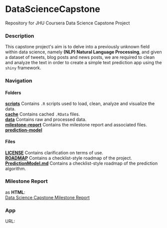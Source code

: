 # DataScienceCapstone
Repository for JHU Coursera Data Science Capstone Project  

### Description  
This capstone project's aim is to delve into a previously unknown field within data science, namely **(NLP) Natural Language Processing**, and given a dataset of tweets, blog posts and news posts, we are required to clean and analyze the text in order to create a simple text prediction app using the `shiny` framework.  
  
### Navigation
#### Folders
[__scripts__](https://github.com/ykashou92/DataScienceCapstone/tree/master/scripts) Contains `.R` scripts used to load, clean, analyze and visualize the data.    
[__cache__](https://github.com/ykashou92/DataScienceCapstone/tree/master/cache) Contains cached `.RData` files.  
[__data__](https://github.com/ykashou92/DataScienceCapstone/tree/master/data) Contains raw and processed data.  
[__milestone-report__](https://github.com/ykashou92/DataScienceCapstone/tree/master/milestone-report) Contains the milestone report and associated files.  
[__prediction-model__](https://github.com/ykashou92/DataScienceCapstone/tree/master/prediction-model)

#### Files
[__LICENSE__](https://github.com/ykashou92/DataScienceCapstone/blob/master/LICENSE) Contains clarification on terms of use.  
[__ROADMAP__](https://github.com/ykashou92/DataScienceCapstone/blob/master/ROADMAP.md) Contains a checklist-style roadmap of the project.   
[__PredictionModel.md__](https://github.com/ykashou92/DataScienceCapstone/blob/master/PredictionModel.md) Contains a checklist-style roadmap of the prediction algorithm.  

### Milestone Report  
as **HTML**:  
[Data Science Capstone Milestone Report](http://rpubs.com/ykashou92/DSCapstoneMilestoneReport)
  
### App   
URL:  
  
